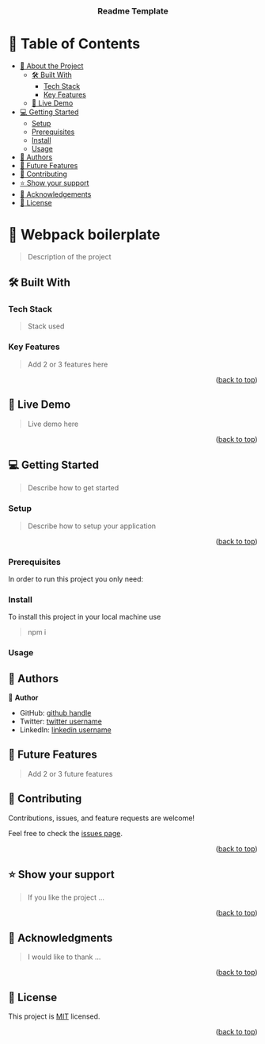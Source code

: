 <a name="readme-top"></a>

<div align="center">

  <h3><b>Readme Template</b></h3>

</div>

<!-- TABLE OF CONTENTS -->

# 📗 Table of Contents

- [📖 About the Project](#about-project)
  - [🛠 Built With](#built-with)
    - [Tech Stack](#tech-stack)
    - [Key Features](#key-features)
  - [🚀 Live Demo](#live-demo)
- [💻 Getting Started](#getting-started)
  - [Setup](#setup)
  - [Prerequisites](#prerequisites)
  - [Install](#install)
  - [Usage](#usage)
- [👥 Authors](#authors)
- [🔭 Future Features](#future-features)
- [🤝 Contributing](#contributing)
- [⭐️ Show your support](#support)
- [🙏 Acknowledgements](#acknowledgements)
- [📝 License](#license)

<!-- PROJECT DESCRIPTION -->

# 📖 Webpack boilerplate <a name="about-project"></a>

> Description of the project

## 🛠 Built With <a name="built-with"> </a>

### Tech Stack <a name="tech-stack"></a>

> Stack used

<!-- Features -->

### Key Features <a name="key-features"></a>

 > Add 2 or 3 features here

<p align="right">(<a href="#readme-top">back to top</a>)</p><!-- LIVE DEMO -->

## 🚀 Live Demo <a name="live-demo"></a>

> Live demo here

<p align="right">(<a href="#readme-top">back to top</a>)</p>

<!-- GETTING STARTED -->

## 💻 Getting Started <a name="getting-started"></a>

> Describe how to get started

### Setup

> Describe how to setup your application

<p align="right">(<a href="#readme-top">back to top</a>)</p>

### Prerequisites

In order to run this project you only need:


### Install

To install this project in your local machine use

> npm i

### Usage

<!-- AUTHORS -->

## 👥 Authors <a name="authors"></a>

👤 **Author**

- GitHub: [github handle](#)
- Twitter: [twitter username](#)
- LinkedIn: [linkedin username](#)

<!-- FUTURE FEATURES -->

## 🔭 Future Features <a name="future-features"></a>

> Add 2 or 3 future features

## 🤝 Contributing <a name="contributing"></a>

Contributions, issues, and feature requests are welcome!

Feel free to check the [issues page](https://github.com/rica213/set-up-webpack/issues).

<p align="right">(<a href="#readme-top">back to top</a>)</p>
<!-- SUPPORT -->

## ⭐️ Show your support <a name="support"></a>

> If you like the project ...

<p align="right">(<a href="#readme-top">back to top</a>)</p>

<!-- ACKNOWLEDGEMENTS -->

## 🙏 Acknowledgments <a name="acknowledgements"></a>

> I would like to thank ...

<p align="right">(<a href="#readme-top">back to top</a>)</p>

<!-- LICENSE -->

## 📝 License <a name="license"></a>

This project is [MIT](./LICENSE) licensed.

<p align="right">(<a href="#readme-top">back to top</a>)</p>
